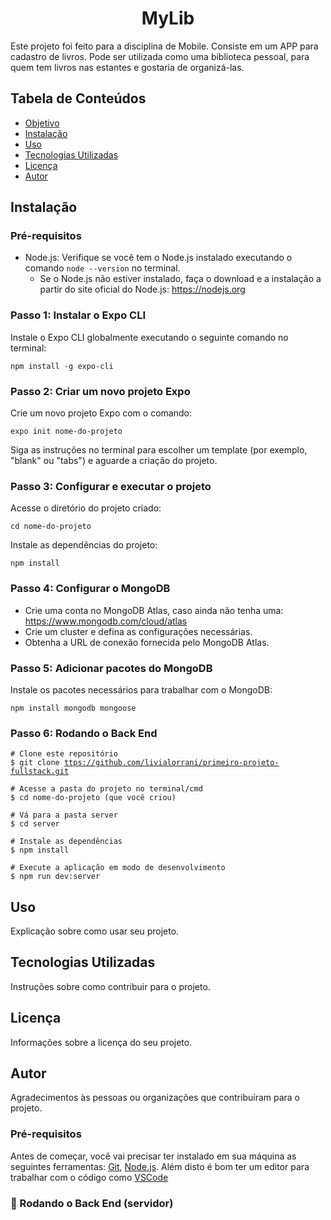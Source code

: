<h1 align="center">MyLib</h1>


<p id="#objetivo">Este projeto foi feito para a disciplina de Mobile. Consiste em um APP para cadastro de livros. Pode ser utilizada como uma biblioteca pessoal, para quem tem livros nas estantes e gostaria de organizá-las. </p>


  <h2>Tabela de Conteúdos</h2>
  <ul>
    <li><a href="#objetivo">Objetivo</a></li>  
    <li><a href="#instalacao">Instalação</a></li>
    <li><a href="#uso">Uso</a></li>
    <li><a href="#tecnologias">Tecnologias Utilizadas</a></li>
    <li><a href="#licenca">Licença</a></li>
    <li><a <a href="#autor">Autor</a></a></li>
  </ul>

  <h2 id="instalacao">Instalação</h2>
 <h3>Pré-requisitos</h3>
  <ul>
    <li>Node.js: Verifique se você tem o Node.js instalado executando o comando <code>node --version</code> no terminal.
      <ul>
        <li>Se o Node.js não estiver instalado, faça o download e a instalação a partir do site oficial do Node.js:
          <a href="https://nodejs.org">https://nodejs.org</a>
        </li>
      </ul>
    </li>
  </ul>

  <h3>Passo 1: Instalar o Expo CLI</h3>
  <p>Instale o Expo CLI globalmente executando o seguinte comando no terminal:</p>
  <pre><code>npm install -g expo-cli</code></pre>

  <h3>Passo 2: Criar um novo projeto Expo</h3>
  <p>Crie um novo projeto Expo com o comando:</p>
  <pre><code>expo init nome-do-projeto</code></pre>
  <p>Siga as instruções no terminal para escolher um template (por exemplo, "blank" ou "tabs") e aguarde a criação do projeto.</p>

  <h3>Passo 3: Configurar e executar o projeto</h3>
  <p>Acesse o diretório do projeto criado:</p>
  <pre><code>cd nome-do-projeto</code></pre>
  <p>Instale as dependências do projeto:</p>
  <pre><code>npm install</code></pre>

  <h3>Passo 4: Configurar o MongoDB</h3>
  <ul>
    <li>Crie uma conta no MongoDB Atlas, caso ainda não tenha uma:
      <a href="https://www.mongodb.com/cloud/atlas">https://www.mongodb.com/cloud/atlas</a>
    </li>
    <li>Crie um cluster e defina as configurações necessárias.</li>
    <li>Obtenha a URL de conexão fornecida pelo MongoDB Atlas.</li>
  </ul>

  <h3>Passo 5: Adicionar pacotes do MongoDB</h3>
  <p>Instale os pacotes necessários para trabalhar com o MongoDB:</p>
  <pre><code>npm install mongodb mongoose</code></pre>

  <h3>Passo 6: Rodando o Back End</h3>
  
  <pre><code># Clone este repositório
$ git clone <a href="ttps://github.com/livialorrani/primeiro-projeto-fullstack.git">ttps://github.com/livialorrani/primeiro-projeto-fullstack.git</a>

# Acesse a pasta do projeto no terminal/cmd
$ cd nome-do-projeto (que você criou)

# Vá para a pasta server
$ cd server

# Instale as dependências
$ npm install

# Execute a aplicação em modo de desenvolvimento
$ npm run dev:server
</code></pre>
 
  <h2 id="uso">Uso</h2>
  <p>Explicação sobre como usar seu projeto.</p>

  <h2 id="tecnologias">Tecnologias Utilizadas</h2>
  <p>Instruções sobre como contribuir para o projeto.</p>

  <h2 id="licenca">Licença</h2>
  <p>Informações sobre a licença do seu projeto.</p>

  <h2 id="autor">Autor</h2>
  <p>Agradecimentos às pessoas ou organizações que contribuíram para o projeto.</p>

### Pré-requisitos

Antes de começar, você vai precisar ter instalado em sua máquina as seguintes ferramentas:
[Git](https://git-scm.com), [Node.js](https://nodejs.org/en/). 
Além disto é bom ter um editor para trabalhar com o código como [VSCode](https://code.visualstudio.com/)

### 🎲 Rodando o Back End (servidor)

 
